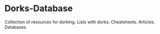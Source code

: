 # Dorks-Database
Collection of resources for dorking. Lists with dorks. Cheatsheets. Articles. Databases.
